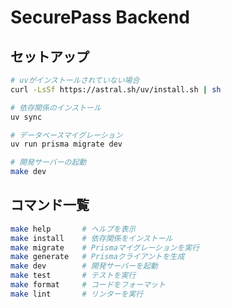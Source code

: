 # SecurePass Backend

## セットアップ

```bash
# uvがインストールされていない場合
curl -LsSf https://astral.sh/uv/install.sh | sh

# 依存関係のインストール
uv sync

# データベースマイグレーション
uv run prisma migrate dev

# 開発サーバーの起動
make dev
```

## コマンド一覧

```bash
make help       # ヘルプを表示
make install    # 依存関係をインストール
make migrate    # Prismaマイグレーションを実行
make generate   # Prismaクライアントを生成
make dev        # 開発サーバーを起動
make test       # テストを実行
make format     # コードをフォーマット
make lint       # リンターを実行
```
